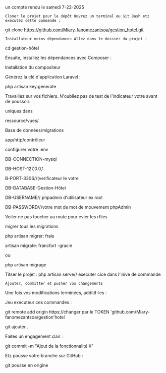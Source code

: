 un compte rendu le samedi 7-22-2025

    Cloner le projet pour le dépôt Ouvrez un terminal ou Git Bash etz exécutez cette commande :

git clone https://github.com/Miary-fanomezantsoa/gestion_hotel.git

    Installateur moins dépendances Allez dans le dossier du projet :

cd gestion-hôtel

Ensuite, installez les dépendances avec Composer :

Installation du compositeur

Générez la clé d'application Laravel :

php artisan key:generate

Travaillez sur vos fichiers. N'oubliez pas de test de l'indicateur votre avant de poussoir.

uniques dans

ressource/vues/

Base de données/migrations

app/http/contrôleur

configurer votre .env

DB-CONNECTION-mysql

DB-HOST-127,0.0,1

B-PORT-3306//(verificateur le votre

DB-DATABASE-Gestion-Hôtel

DB-USERNAME// phpadmin d'utilisateur ex root

DB-PASSWORD///votre mot de mot de mouvement phpAdmin

Voiler ne pas toucher au route pour evier les rflies

migrer tous les migrations

php artisan migrer: frais

artisan migrate: francfort -gracie

ou

php artisan migrage

Titser le projet : php artisan serve// executer cice dans l'inive de commande

    Ajouter, committer et pusher vos changements

Une fois vos modifications terminées, additif-les :

Jeu exécuteur ces commandes :

git remote add origin https://changer par le TOKEN 'github.com/Miary-fanomezantsoa/gestion'hotel

git ajouter .

Faites un engagement clair :

git commit -m "Ajout de la fonctionnalité X"

Etz pousse votre branche sur GitHub :

git pousse en origine
